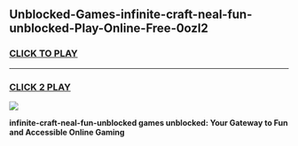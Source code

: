 
## Unblocked-Games-infinite-craft-neal-fun-unblocked-Play-Online-Free-0ozl2
<h3>
<a href="https://premium76.site?title=infinite-craft-neal-fun-unblocked&ref=26A">CLICK TO PLAY</a></h3>
<hr>

<h3>
<a href="https://premium76.site?title=infinite-craft-neal-fun-unblocked&ref=26A">CLICK 2 PLAY</a>
  
</h3>

<a href="https://premium76.site?title=infinite-craft-neal-fun-unblocked&ref=26A"><img src="https://clearcache.store/games.png"></a>


**infinite-craft-neal-fun-unblocked games unblocked: Your Gateway to Fun and Accessible Online Gaming**
